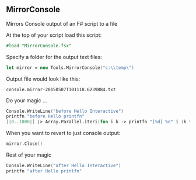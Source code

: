 ## **MirrorConsole**

Mirrors Console output of an F# script to a file 

At the top of your script load this script:

```fsharp
#load "MirrorConsole.fsx"
```

Specify a folder for the output text files:

```fsharp
let mirror = new Tools.MirrorConsole("c:\\temp\")
```

Output file would look like this: 

```text
console.mirror-20150507T101118.6239884.txt
```

Do your magic ...

```fsharp
Console.WriteLine("before Hello Interactive")
printfn "before Hello printfn"
[|0..1000|] |> Array.Parallel.iteri(fun i k -> printfn "[%d] %d" i (k * k))
```

When you want to revert to just console output:

```fsharp
mirror.Close()
```

Rest of your magic

```fsharp
Console.WriteLine("after Hello Interactive")
printfn "after Hello printfn"
```